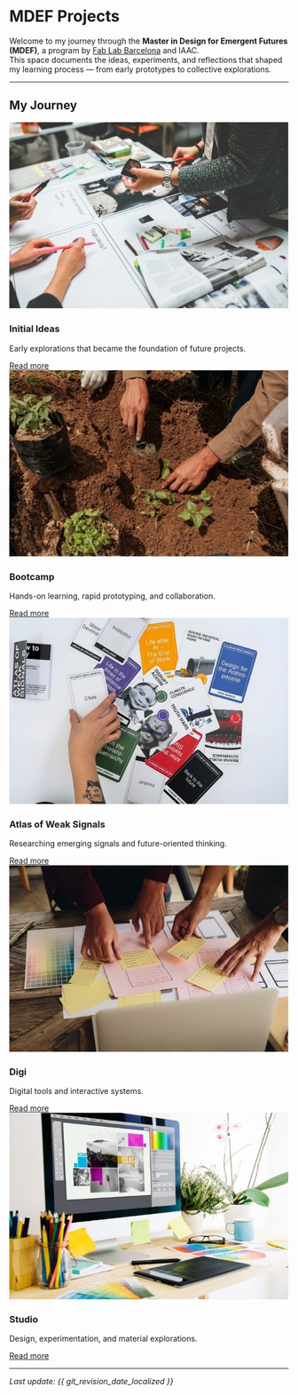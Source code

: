 # MDEF Projects

Welcome to my journey through the **Master in Design for Emergent Futures (MDEF)**, a program by [Fab Lab Barcelona](https://mdef.fablabbcn.org/) and IAAC.  
This space documents the ideas, experiments, and reflections that shaped my learning process — from early prototypes to collective explorations.

---

## My Journey

<div class="grid-cards">

<div class="card">
    <img src="images/initial-ideas.jpg" alt="Initial Ideas">
    <div class="card-content">
        <h3>Initial Ideas</h3>
        <p>Early explorations that became the foundation of future projects.</p>
        <a href="project/project.md" class="card-button">Read more</a>
    </div>
</div>

<div class="card">
    <img src="images/bootcamp.jpg" alt="Bootcamp">
    <div class="card-content">
        <h3>Bootcamp</h3>
        <p>Hands-on learning, rapid prototyping, and collaboration.</p>
        <a href="term1/01-Bootcamp.md" class="card-button">Read more</a>
    </div>
</div>

<div class="card">
    <img src="images/atlas.jpg" alt="Atlas of Weak Signals">
    <div class="card-content">
        <h3>Atlas of Weak Signals</h3>
        <p>Researching emerging signals and future-oriented thinking.</p>
        <a href="term1/02-Atlas of Weak Signals.md" class="card-button">Read more</a>
    </div>
</div>

<div class="card">
    <img src="images/digi.jpg" alt="Digi">
    <div class="card-content">
        <h3>Digi</h3>
        <p>Digital tools and interactive systems.</p>
        <a href="term1/01-Bootcamp.md" class="card-button">Read more</a>
    </div>
</div>

<div class="card">
    <img src="images/studio.jpg" alt="Studio">
    <div class="card-content">
        <h3>Studio</h3>
        <p>Design, experimentation, and material explorations.</p>
        <a href="term1/01-Bootcamp.md" class="card-button">Read more</a>
    </div>
</div>

</div>

---

*Last update: {{ git_revision_date_localized }}*